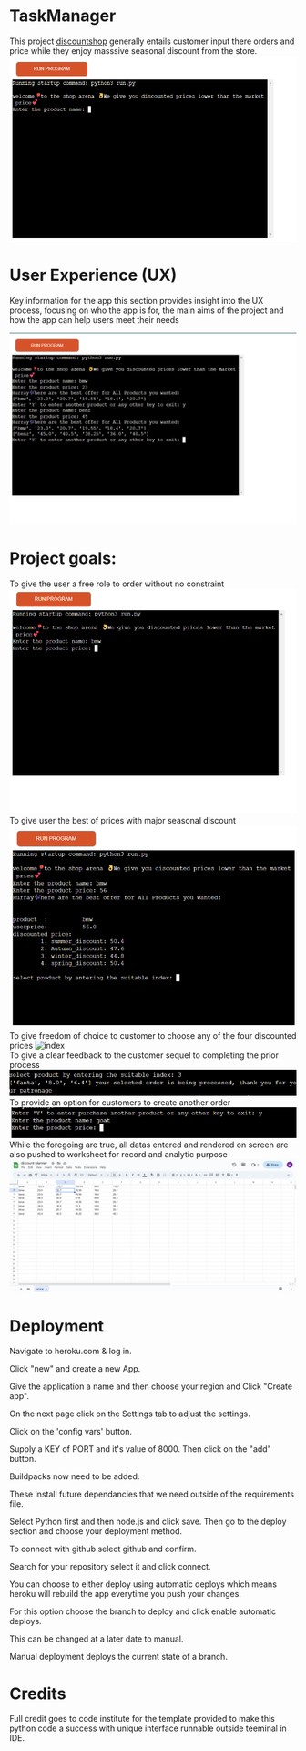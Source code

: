 # TaskManager
This project [discountshop](https://discountshop-e2a697cfe5bb.herokuapp.com/) generally entails customer input there orders and price while they enjoy masssive seasonal discount from the store. 
![home](/assets/images/finterface.png)
# User Experience (UX)
Key information for the app
this section provides insight into the UX process, focusing on who the app is for, the main aims of the project and how the app can help users meet their needs

![exit](/assets/images/exit.png)

# Project goals:<br>
To give the user a free role to order without no constraint
![input](/assets/images/inputinterface.png) <br>
To give user the best of prices with major seasonal discount
![option](/assets/images/priceoption.png)<br>
To give freedom of choice to customer to choose any of the four discounted prices
![index](/assets/images/priceoindex.png)<br>
To give a clear feedback to the customer sequel to completing the prior process
![feedback](/assets/images/feedback.png)<br>
To provide an option for customers to create another order
![neworder](/assets/images/neworder.png)<br>
While the foregoing are true, all datas entered and rendered on screen are also pushed to worksheet for record and analytic purpose
![worksheet](/assets/images/updatedworksheet.png)

# Deployment
Navigate to heroku.com & log in.

Click "new" and create a new App.

Give the application a name and then choose your region and Click "Create app".

On the next page click on the Settings tab to adjust the settings.

Click on the 'config vars' button.

Supply a KEY of PORT and it's value of 8000. Then click on the "add" button.

Buildpacks now need to be added.

These install future dependancies that we need outside of the requirements file.

Select Python first and then node.js and click save.
Then go to the deploy section and choose your deployment method.

To connect with github select github and confirm.

Search for your repository select it and click connect.

You can choose to either deploy using automatic deploys which means heroku will rebuild the app everytime you push your changes.

For this option choose the branch to deploy and click enable automatic deploys.

This can be changed at a later date to manual.

Manual deployment deploys the current state of a branch.

# Credits<br>
Full credit goes to code institute for the template provided to make this python code a success with unique interface runnable outside teeminal in IDE.
